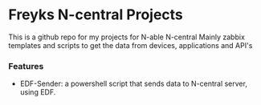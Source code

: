 # Freyks N-central Projects
This is a github repo for my projects for N-able N-central
Mainly zabbix templates and scripts to get the data from devices, applications and API's

### Features
- EDF-Sender: a powershell script that sends data to N-central server, using EDF.
